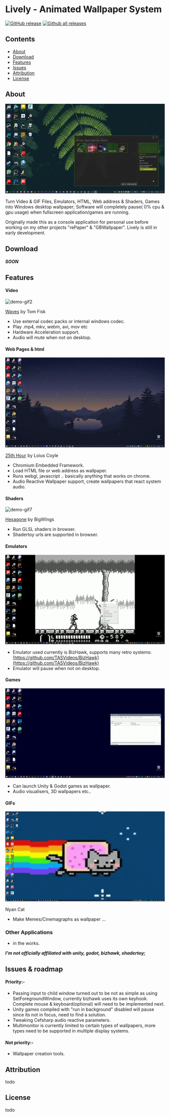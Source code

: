 


# Lively - Animated Wallpaper System
[![GitHub release](https://img.shields.io/github/release/rocksdanister/lively/all.svg)](https://github.com/rocksdanister/lively/releases)
[![Github all releases](https://img.shields.io/github/downloads/rocksdanister/lively/total.svg)](https://github.com/rocksdanister/lively/releases)

## Contents

- [About](#about)
- [Download](#download)
- [Features](#features)
- [Issues](#issues)
- [Attribution](#attribution)
- [License](#license)

## About
![demo-gif](/resources/preview.gif?raw=true "demo")

Turn Video & GIF Files, Emulators, HTML, Web address & Shaders, Games into Windows desktop wallpaper; Software will completely pause( 0% cpu & gpu usage) when fullscreen application/games are running.

Originally made this as a console application for personal use before working on my other projects "rePaper" & "GBWallpaper". Lively is still in early development.
## Download
##### SOON

## Features

#### Video
![demo-gif2](/resources/sea_extended.gif?raw=true "vlc")

<a href="https://www.pexels.com/video/waves-crashing-to-the-shore-1536350/">Waves</a> by Tom Fisk
* Use external codec packs or internal windows codec.
* Play .mp4, mkv, webm, avi, mov etc 
* Hardware Acceleration support.
* Audio will mute when not on desktop.
#### Web Pages & html
![demo-gif3](/resources/html.gif?raw=true "html")

<a href="http://louie.co.nz/25th_hour/"> 25th Hour</a> by Loius Coyle
* Chromium Embedded Framework.
* Load HTML file or web address as wallpaper.
* Runs webgl, javascript .. basically anything that works on chrome.
* Audio Reactive Wallpaper support, create wallpapers that react system audio. 
#### Shaders
![demo-gif7](/resources/shadertoy.gif?raw=true "htmlshadertoy") 

<a href="https://www.shadertoy.com/view/wsl3WB">Hexagone</a> by BigWIngs
* Run GLSL shaders in browser.
* Shadertoy urls are supported in browser.
#### Emulators
![demo-gif4](/resources/emulator.gif?raw=true "html") 
* Emulator used currently is BizHawk, supports many retro systems: [https://github.com/TASVideos/BizHawk](https://github.com/TASVideos/BizHawk)
* Emulator will pause when not on desktop.
#### Games
![demo-gif5](/resources/unity.gif?raw=true "unity") 
* Can launch Unity & Godot games as wallpaper.
* Audio visualisers, 3D wallpapers etc..
#### GIFs
![demo-gif6](/resources/gif.gif?raw=true "gif")

Nyan Cat
* Make Memes/Cinemagraphs as wallpaper ... 

### Other Applications
* in the works.

**_I'm not officially affiliated with unity, godot, bizhawk, shadertoy;_**
## Issues & roadmap
#### Priority:-
* Passing input to child window turned out to be not as simple as using SetForegroundWindow, currently bizhawk uses its own keyhook. Complete mouse & keyboard(optional) will need to be implemented next.
* Unity games compiled with "run in background" disabled will pause since its not in focus, need to find a solution.
* Tweaking Cefsharp audio reactive parameters.
* Multimonitor is currently limited to certain types of wallpapers, more types need to be supported in multiple display systems.
#### Not priority:-
* Wallpaper creation tools.

## Attribution
todo

## License
todo


